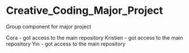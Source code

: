 # Creative_Coding_Major_Project
Group component for major project

Cora - got access to the main repository
Kristien - got access to the main repository
Yin - got access to the main repository
